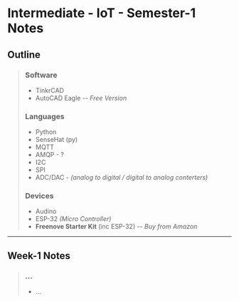 # Intermediate - IoT - Semester-1 Notes

## Outline

> ### Software
> - TinkrCAD
> - AutoCAD Eagle _-- Free Version_
>
> ### Languages
> - Python
> - SenseHat (py)
> - MQTT
> - AMQP - ?
> - I2C
> - SPI
> - ADC/DAC - _(analog to digital / digital to analog conterters)_
>
> ### Devices
> - Audino
> - ESP-32 _(Micro Controller)_
> - **Freenove Starter Kit** (inc ESP-32) -- _Buy from Amazon_

---

## Week-1 Notes

> ### ...
> - ...
